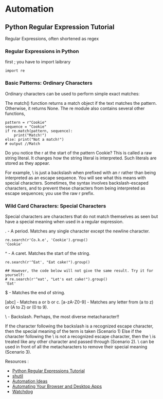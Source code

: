 # Automation
## Python Regular Expression Tutorial
Regular Expressions, often shortened as regex

### Regular Expressions in Python
first ; you have to import laibrary
```
import re
```
### Basic Patterns: Ordinary Characters

Ordinary characters can be used to perform simple exact matches:

The match() function returns a match object if the text matches the pattern. Otherwise, it returns None. The re module also contains several other functions,
```
pattern = r"Cookie"
sequence = "Cookie"
if re.match(pattern, sequence):
    print("Match!")
else: print("Not a match!")
# output //Match
```
Do you notice the r at the start of the pattern Cookie?
This is called a raw string literal. It changes how the string literal is interpreted. Such literals are stored as they appear.

For example, \ is just a backslash when prefixed with an r rather than being interpreted as an escape sequence. You will see what this means with special characters. Sometimes, the syntax involves backslash-escaped characters, and to prevent these characters from being interpreted as escape sequences; you use the raw r prefix.

### Wild Card Characters: Special Characters
Special characters are characters that do not match themselves as seen but have a special meaning when used in a regular expression.

. - A period. Matches any single character except the newline character.
```
re.search(r'Co.k.e', 'Cookie').group()
'Cookie'
```
^ - A caret. Matches the start of the string.

```
re.search(r'^Eat', "Eat cake!").group()

## However, the code below will not give the same result. Try it for yourself:
# re.search(r'^eat', "Let's eat cake!").group()
'Eat'

```
$ - Matches the end of string.

[abc] - Matches a or b or c.
[a-zA-Z0-9] - Matches any letter from (a to z) or (A to Z) or (0 to 9).


\ - Backslash.
Perhaps, the most diverse metacharacter!!

If the character following the backslash is a recognized escape character, then the special meaning of the term is taken (Scenario 1)
Else if the character following the \ is not a recognized escape character, then the \ is treated like any other character and passed through (Scenario 2).
\ can be used in front of all the metacharacters to remove their special meaning (Scenario 3).

Resources :
* [Python Regular Expressions Tutorial](https://www.datacamp.com/community/tutorials/python-regular-expression-tutorial)
* [shutil](https://pymotw.com/3/shutil/)
* [Automation Ideas](https://www.youtube.com/watch?v=qbW6FRbaSl0&t=69s)
* [Automating Your Browser and Desktop Apps](https://www.youtube.com/watch?v=dZLyfbSQPXI)
* [Watchdog](https://pythonhosted.org/watchdog/)